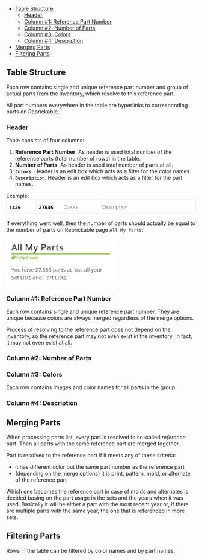 - [Table Structure](#table-structure)
  - [Header](#header)
  - [Column #1: Reference Part Number](#column-1-reference-part-number)
  - [Column #2: Number of Parts](#column-2-number-of-parts)
  - [Column #3: Colors](#column-3-colors)
  - [Column #4: Description](#column-4-description)
- [Merging Parts](#merging-parts)
- [Filtering Parts](#filtering-parts)

## Table Structure

Each row contains single and unique reference part number and group of actual parts from the inventory, which resolve to this reference part.

All part numbers everywhere in the table are hyperlinks to corresponding parts on Rebrickable.

### Header

Table consists of four columns:

1. **Reference Part Number**. As header is used total number of the reference parts (total number of rows) in the table.
2. **Number of Parts**. As header is used total number of parts at all.
3. **`Colors`**. Header is an edit box which acts as a filter for the color names.
4. **`Description`**. Header is an edit box which acts as a filter for the part names.

Example:
![Example of the table header](../images/table_header.png)

If everything went well, then the number of parts should actually be equal to the number of parts on Rebrickable page `All My Parts`:

![Parts count on Rebrickable](../images/parts_count_on_rb.png)

### Column #1: Reference Part Number

Each row contains single and unique reference part number. They are unique because colors are always merged regardless of the merge options.

Process of resolving to the reference part does not depend on the inventory, so the reference part may not even exist in the inventory. In fact, it may not even exist at all.

### Column #2: Number of Parts

### Column #3: Colors

Each row contains images and color names for all parts in the group. 

### Column #4: Description

## Merging Parts

When processing parts list, every part is resolved to so-called _reference_ part. Then all parts with the same reference part are merged together.

Part is resolved to the reference part if it meets any of these criteria:
- it has different color but the same part number as the reference part
- (depending on the merge options) it is print, pattern, mold, or alternate of the reference part

Which one becomes the reference part in case of molds and alternates is decided basing on the part usage in the sets and the years when it was used. Basically it will be either a part with the most recent year or, if there are multiple parts with the same year, the one that is referenced in more sets.

## Filtering Parts

Rows in the table can be filtered by color names and by part names.
